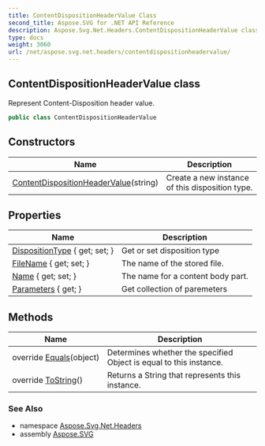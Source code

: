 ```yaml
---
title: ContentDispositionHeaderValue Class
second_title: Aspose.SVG for .NET API Reference
description: Aspose.Svg.Net.Headers.ContentDispositionHeaderValue class. Represent Content-Disposition header value
type: docs
weight: 3060
url: /net/aspose.svg.net.headers/contentdispositionheadervalue/
---
```

## ContentDispositionHeaderValue class

Represent Content-Disposition header value.

```csharp
public class ContentDispositionHeaderValue
```

## Constructors

| Name | Description |
| --- | --- |
| [ContentDispositionHeaderValue](contentdispositionheadervalue/)(string) | Create a new instance of this disposition type. |

## Properties

| Name | Description |
| --- | --- |
| [DispositionType](../../aspose.svg.net.headers/contentdispositionheadervalue/dispositiontype/) { get; set; } | Get or set disposition type |
| [FileName](../../aspose.svg.net.headers/contentdispositionheadervalue/filename/) { get; set; } | The name of the stored file. |
| [Name](../../aspose.svg.net.headers/contentdispositionheadervalue/name/) { get; set; } | The name for a content body part. |
| [Parameters](../../aspose.svg.net.headers/contentdispositionheadervalue/parameters/) { get; } | Get collection of paremeters |

## Methods

| Name | Description |
| --- | --- |
| override [Equals](../../aspose.svg.net.headers/contentdispositionheadervalue/equals/)(object) | Determines whether the specified Object is equal to this instance. |
| override [ToString](../../aspose.svg.net.headers/contentdispositionheadervalue/tostring/)() | Returns a String that represents this instance. |

### See Also

* namespace [Aspose.Svg.Net.Headers](../../aspose.svg.net.headers/)
* assembly [Aspose.SVG](../../)
